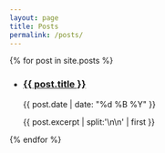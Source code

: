 ```yaml
---
layout: page
title: Posts
permalink: /posts/
---
```

{% for post in site.posts %}
  <div class="post-list">
    <ul class="post-list__list">
        <li class="post-list__item">
          <h3 class="post-list__item-title"><a href="{{ post.url }}">{{ post.title }}</a></h3>
          <p class="post-list__item-meta">{{ post.date | date: "%d %B %Y" }}</p>
          <p class="post-list__item-excerpt">{{ post.excerpt | split:'\n\n' | first }}</p>
        </li>
    </ul>
  </div>
{% endfor %}

